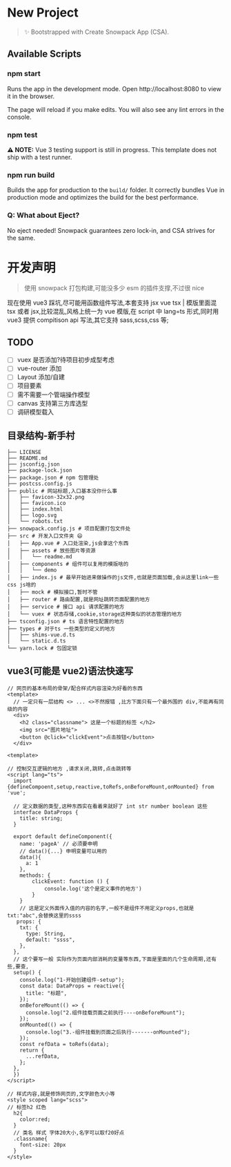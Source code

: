 # New Project

> ✨ Bootstrapped with Create Snowpack App (CSA).

## Available Scripts

### npm start

Runs the app in the development mode.
Open http://localhost:8080 to view it in the browser.

The page will reload if you make edits.
You will also see any lint errors in the console.

### npm test

**⚠️ NOTE:** Vue 3 testing support is still in progress. This template does not ship with a test runner.

### npm run build

Builds the app for production to the `build/` folder.
It correctly bundles Vue in production mode and optimizes the build for the best performance.

### Q: What about Eject?

No eject needed! Snowpack guarantees zero lock-in, and CSA strives for the same.

# 开发声明

> 使用 snowpack 打包构建,可能没多少 esm 的插件支撑,不过很 nice

现在使用 vue3 踩坑,尽可能用函数组件写法,本套支持 jsx vue tsx | 模版里面混 tsx 或者 jsx,比较混乱,风格上统一为 vue 模版,在 script 中 lang=ts 形式,同时用 vue3 提供 compitison api 写法,其它支持 sass,scss,css 等;

## TODO

- [ ] vuex 是否添加?待项目初步成型考虑
- [ ] vue-router 添加
- [ ] Layout 添加/自建
- [ ] 项目要素
- [ ] 需不需要一个管端操作模型
- [ ] canvas 支持第三方库选型
- [ ] 调研模型载入

## 目录结构-新手村

```shell
├── LICENSE
├── README.md
├── jsconfig.json
├── package-lock.json
├── package.json # npm 包管理处
├── postcss.config.js
├── public # 网站标题,入口基本没你什么事
│   ├── favicon-32x32.png
│   ├── favicon.ico
│   ├── index.html
│   ├── logo.svg
│   └── robots.txt
├── snowpack.config.js # 项目配置打包文件处
├── src # 开发入口文件夹 😄
│   ├── App.vue # 入口处渲染,js会拿这个东西
│   ├── assets # 放些图片等资源
│   │   └── readme.md
│   ├── components # 组件可以复用的模版啥的
│   │   └── demo
│   ├── index.js # 最早开始进来做操作的js文件,也就是页面加载,会从这里link一些css js啥的
│   ├── mock # 模拟接口,暂时不管
│   ├── router # 路由配置,就是网址跳转页面配置的地方
│   ├── service # 接口 api 请求配置的地方
│   └── vuex # 状态存储,cookie,storage这种类似的状态管理的地方
├── tsconfig.json # ts 语言特性配置的地方
├── types # 对于ts 一些类型的定义的地方
│   ├── shims-vue.d.ts
│   └── static.d.ts
└── yarn.lock # 包固定锁
```

## vue3(可能是 vue2)语法快速写

```Vue
// 网页的基本布局的骨架/配合样式内容渲染为好看的东西
<template>
  // 一定只有一层结构 <> ... <>不然报错 ,比方下面只有一个最外围的 div,不能再有同级的内容
  <div>
    <h2 class="classname"> 这是一个标题的标签 </h2>
    <img src="图片地址">
    <button @click="clickEvent">点击按钮</button>
  </div>

<template>

// 控制交互逻辑的地方 ,请求关闭,跳转,点击跳转等
<script lang="ts">
  import {defineCompoent,setup,reactive,toRefs,onBeforeMount,onMounted} from 'vue';

  // 定义数据的类型,这种东西实在看着来就好了 int str number boolean 这些
  interface DataProps {
    title: string;
  }

  export default defineComponent({
    name: 'pageA' // 必须要申明
    // data(){...} 申明变量可以用的
    data(){
      a: 1
    },
    methods: {
        clickEvent: function () {
            console.log('这个是定义事件的地方')
        }
    }
    // 这是定义外面传入值的内容的名字,一般不是组件不用定义props,也就是 txt:"abc",会替换这里的ssss
   props: {
    txt: {
      type: String,
      default: "ssss",
    },
  },
  // 这个要写一般 实际作为页面内部消耗的变量等东西,下面是里面的几个生命周期,还有些,要查,
  setup() {
    console.log("1-开始创建组件-setup");
    const data: DataProps = reactive({
      title: "标题",
    });
    onBeforeMount(() => {
      console.log("2.组件挂载页面之前执行----onBeforeMount");
    });
    onMounted(() => {
      console.log("3.-组件挂载到页面之后执行-------onMounted");
    });
    const refData = toRefs(data);
    return {
      ...refData,
    };
  },
  })
</script>

// 样式内容,就是修饰网页的,文字颜色大小等
<style scoped lang="scss">
// 标签h2 红色
  h2{
    color:red;
  }
  // 类名 样式 字体20大小,名字可以取f20好点
  .classname{
    font-size: 20px
  }
</style>

```
